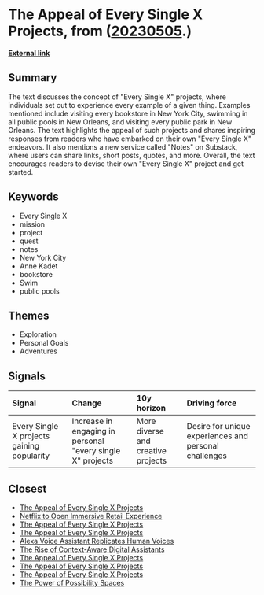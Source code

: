 # __The Appeal of Every Single X Projects__, from ([20230505](https://kghosh.substack.com/p/20230505).)

__[External link](https://robwalker.substack.com/p/every-single-x?utm_source=substack&utm_medium=email)__



## Summary

The text discusses the concept of "Every Single X" projects, where individuals set out to experience every example of a given thing. Examples mentioned include visiting every bookstore in New York City, swimming in all public pools in New Orleans, and visiting every public park in New Orleans. The text highlights the appeal of such projects and shares inspiring responses from readers who have embarked on their own "Every Single X" endeavors. It also mentions a new service called "Notes" on Substack, where users can share links, short posts, quotes, and more. Overall, the text encourages readers to devise their own "Every Single X" project and get started.

## Keywords

* Every Single X
* mission
* project
* quest
* notes
* New York City
* Anne Kadet
* bookstore
* Swim
* public pools

## Themes

* Exploration
* Personal Goals
* Adventures

## Signals

| Signal                                     | Change                                                     | 10y horizon                        | Driving force                                         |
|:-------------------------------------------|:-----------------------------------------------------------|:-----------------------------------|:------------------------------------------------------|
| Every Single X projects gaining popularity | Increase in engaging in personal "every single X" projects | More diverse and creative projects | Desire for unique experiences and personal challenges |

## Closest

* [The Appeal of Every Single X Projects](3779ce60f2007ae200d6746d8d7b8eff)
* [Netflix to Open Immersive Retail Experience](69ac0a51474dc55424e5281c7b649cad)
* [The Appeal of Every Single X Projects](3779ce60f2007ae200d6746d8d7b8eff)
* [The Appeal of Every Single X Projects](3779ce60f2007ae200d6746d8d7b8eff)
* [Alexa Voice Assistant Replicates Human Voices](95a21e5407df1f9dfe1f323e5a827e94)
* [The Rise of Context-Aware Digital Assistants](46267bf4740b29117588f603a5c41280)
* [The Appeal of Every Single X Projects](3779ce60f2007ae200d6746d8d7b8eff)
* [The Appeal of Every Single X Projects](3779ce60f2007ae200d6746d8d7b8eff)
* [The Appeal of Every Single X Projects](3779ce60f2007ae200d6746d8d7b8eff)
* [The Power of Possibility Spaces](e27673c6f795ce9dc01f9d48bedfbc30)